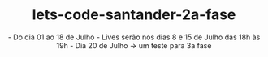 <h1 align="center">lets-code-santander-2a-fase</h1>

<p align="center"> 
- Do dia 01 ao 18 de Julho
- Lives serão nos dias 8 e 15 de Julho das 18h às 19h
- Dia 20 de Julho -> um teste para 3a fase
</p>
